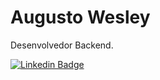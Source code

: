 # Augusto Wesley

Desenvolvedor Backend.

[![Linkedin Badge](https://img.shields.io/badge/-Augusto%20Wesley-FF00FF?style=flat-square&logo=Linkedin&logoColor=white&link=https://www.linkedin.com/in/augustowtg/)](https://www.linkedin.com/in/augustowtg/) 


